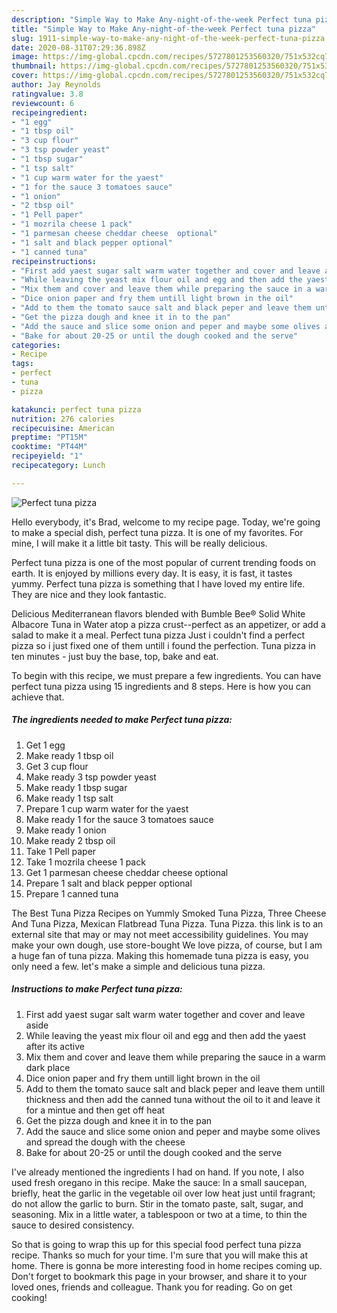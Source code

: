 ```yaml
---
description: "Simple Way to Make Any-night-of-the-week Perfect tuna pizza"
title: "Simple Way to Make Any-night-of-the-week Perfect tuna pizza"
slug: 1911-simple-way-to-make-any-night-of-the-week-perfect-tuna-pizza
date: 2020-08-31T07:29:36.898Z
image: https://img-global.cpcdn.com/recipes/5727801253560320/751x532cq70/perfect-tuna-pizza-recipe-main-photo.jpg
thumbnail: https://img-global.cpcdn.com/recipes/5727801253560320/751x532cq70/perfect-tuna-pizza-recipe-main-photo.jpg
cover: https://img-global.cpcdn.com/recipes/5727801253560320/751x532cq70/perfect-tuna-pizza-recipe-main-photo.jpg
author: Jay Reynolds
ratingvalue: 3.8
reviewcount: 6
recipeingredient:
- "1 egg"
- "1 tbsp oil"
- "3 cup flour"
- "3 tsp powder yeast"
- "1 tbsp sugar"
- "1 tsp salt"
- "1 cup warm water for the yaest"
- "1 for the sauce 3 tomatoes sauce"
- "1 onion"
- "2 tbsp oil"
- "1 Pell paper"
- "1 mozrila cheese 1 pack"
- "1 parmesan cheese cheddar cheese  optional"
- "1 salt and black pepper optional"
- "1 canned tuna"
recipeinstructions:
- "First add yaest sugar salt warm water together and cover and leave aside"
- "While leaving the yeast mix flour oil and egg and then add the yaest after its active"
- "Mix them and cover and leave them while preparing the sauce in a warm dark place"
- "Dice onion paper and fry them untill light brown in the oil"
- "Add to them the tomato sauce salt and black peper and leave them untill thickness and then add the canned tuna without the oil to it and leave it for a mintue and then get off heat"
- "Get the pizza dough and knee it in to the pan"
- "Add the sauce and slice some onion and peper and maybe some olives and spread the dough with the cheese"
- "Bake for about 20-25 or until the dough cooked and the serve"
categories:
- Recipe
tags:
- perfect
- tuna
- pizza

katakunci: perfect tuna pizza 
nutrition: 276 calories
recipecuisine: American
preptime: "PT15M"
cooktime: "PT44M"
recipeyield: "1"
recipecategory: Lunch

---
```



![Perfect tuna pizza](https://img-global.cpcdn.com/recipes/5727801253560320/751x532cq70/perfect-tuna-pizza-recipe-main-photo.jpg)

Hello everybody, it's Brad, welcome to my recipe page. Today, we're going to make a special dish, perfect tuna pizza. It is one of my favorites. For mine, I will make it a little bit tasty. This will be really delicious.

Perfect tuna pizza is one of the most popular of current trending foods on earth. It is enjoyed by millions every day. It is easy, it is fast, it tastes yummy. Perfect tuna pizza is something that I have loved my entire life. They are nice and they look fantastic.

Delicious Mediterranean flavors blended with Bumble Bee® Solid White Albacore Tuna in Water atop a pizza crust--perfect as an appetizer, or add a salad to make it a meal. Perfect tuna pizza Just i couldn&#39;t find a perfect pizza so i just fixed one of them untill i found the perfection. Tuna pizza in ten minutes - just buy the base, top, bake and eat.


To begin with this recipe, we must prepare a few ingredients. You can have perfect tuna pizza using 15 ingredients and 8 steps. Here is how you can achieve that.

<!--inarticleads1-->

##### The ingredients needed to make Perfect tuna pizza:

1. Get 1 egg
1. Make ready 1 tbsp oil
1. Get 3 cup flour
1. Make ready 3 tsp powder yeast
1. Make ready 1 tbsp sugar
1. Make ready 1 tsp salt
1. Prepare 1 cup warm water for the yaest
1. Make ready 1 for the sauce 3 tomatoes sauce
1. Make ready 1 onion
1. Make ready 2 tbsp oil
1. Take 1 Pell paper
1. Take 1 mozrila cheese 1 pack
1. Get 1 parmesan cheese cheddar cheese  optional
1. Prepare 1 salt and black pepper optional
1. Prepare 1 canned tuna


The Best Tuna Pizza Recipes on Yummly Smoked Tuna Pizza, Three Cheese And Tuna Pizza, Mexican Flatbread Tuna Pizza. Tuna Pizza. this link is to an external site that may or may not meet accessibility guidelines. You may make your own dough, use store-bought We love pizza, of course, but I am a huge fan of tuna pizza. Making this homemade tuna pizza is easy, you only need a few. let&#39;s make a simple and delicious tuna pizza. 

<!--inarticleads2-->

##### Instructions to make Perfect tuna pizza:

1. First add yaest sugar salt warm water together and cover and leave aside
1. While leaving the yeast mix flour oil and egg and then add the yaest after its active
1. Mix them and cover and leave them while preparing the sauce in a warm dark place
1. Dice onion paper and fry them untill light brown in the oil
1. Add to them the tomato sauce salt and black peper and leave them untill thickness and then add the canned tuna without the oil to it and leave it for a mintue and then get off heat
1. Get the pizza dough and knee it in to the pan
1. Add the sauce and slice some onion and peper and maybe some olives and spread the dough with the cheese
1. Bake for about 20-25 or until the dough cooked and the serve


I&#39;ve already mentioned the ingredients I had on hand. If you note, I also used fresh oregano in this recipe. Make the sauce: In a small saucepan, briefly, heat the garlic in the vegetable oil over low heat just until fragrant; do not allow the garlic to burn. Stir in the tomato paste, salt, sugar, and seasoning. Mix in a little water, a tablespoon or two at a time, to thin the sauce to desired consistency. 

So that is going to wrap this up for this special food perfect tuna pizza recipe. Thanks so much for your time. I'm sure that you will make this at home. There is gonna be more interesting food in home recipes coming up. Don't forget to bookmark this page in your browser, and share it to your loved ones, friends and colleague. Thank you for reading. Go on get cooking!
